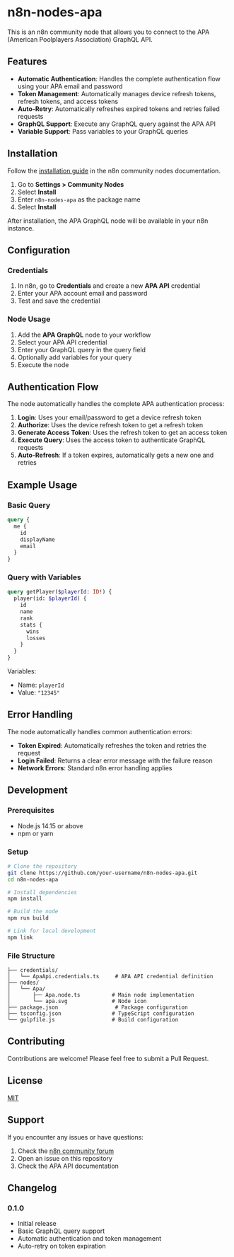 # n8n-nodes-apa

This is an n8n community node that allows you to connect to the APA (American Poolplayers Association) GraphQL API.

## Features

- **Automatic Authentication**: Handles the complete authentication flow using your APA email and password
- **Token Management**: Automatically manages device refresh tokens, refresh tokens, and access tokens
- **Auto-Retry**: Automatically refreshes expired tokens and retries failed requests
- **GraphQL Support**: Execute any GraphQL query against the APA API
- **Variable Support**: Pass variables to your GraphQL queries

## Installation

Follow the [installation guide](https://docs.n8n.io/integrations/community-nodes/installation/) in the n8n community nodes documentation.

1. Go to **Settings > Community Nodes**
2. Select **Install**
3. Enter `n8n-nodes-apa` as the package name
4. Select **Install**

After installation, the APA GraphQL node will be available in your n8n instance.

## Configuration

### Credentials

1. In n8n, go to **Credentials** and create a new **APA API** credential
2. Enter your APA account email and password
3. Test and save the credential

### Node Usage

1. Add the **APA GraphQL** node to your workflow
2. Select your APA API credential
3. Enter your GraphQL query in the query field
4. Optionally add variables for your query
5. Execute the node

## Authentication Flow

The node automatically handles the complete APA authentication process:

1. **Login**: Uses your email/password to get a device refresh token
2. **Authorize**: Uses the device refresh token to get a refresh token  
3. **Generate Access Token**: Uses the refresh token to get an access token
4. **Execute Query**: Uses the access token to authenticate GraphQL requests
5. **Auto-Refresh**: If a token expires, automatically gets a new one and retries

## Example Usage

### Basic Query
```graphql
query {
  me {
    id
    displayName
    email
  }
}
```

### Query with Variables
```graphql
query getPlayer($playerId: ID!) {
  player(id: $playerId) {
    id
    name
    rank
    stats {
      wins
      losses
    }
  }
}
```

Variables:
- Name: `playerId`
- Value: `"12345"`

## Error Handling

The node automatically handles common authentication errors:

- **Token Expired**: Automatically refreshes the token and retries the request
- **Login Failed**: Returns a clear error message with the failure reason
- **Network Errors**: Standard n8n error handling applies

## Development

### Prerequisites

- Node.js 14.15 or above
- npm or yarn

### Setup

```bash
# Clone the repository
git clone https://github.com/your-username/n8n-nodes-apa.git
cd n8n-nodes-apa

# Install dependencies
npm install

# Build the node
npm run build

# Link for local development
npm link
```

### File Structure

```
├── credentials/
│   └── ApaApi.credentials.ts     # APA API credential definition
├── nodes/
│   └── Apa/
│       ├── Apa.node.ts          # Main node implementation
│       └── apa.svg              # Node icon
├── package.json                  # Package configuration
├── tsconfig.json                # TypeScript configuration
└── gulpfile.js                  # Build configuration
```

## Contributing

Contributions are welcome! Please feel free to submit a Pull Request.

## License

[MIT](LICENSE.md)

## Support

If you encounter any issues or have questions:

1. Check the [n8n community forum](https://community.n8n.io/)
2. Open an issue on this repository
3. Check the APA API documentation

## Changelog

### 0.1.0
- Initial release
- Basic GraphQL query support
- Automatic authentication and token management
- Auto-retry on token expiration